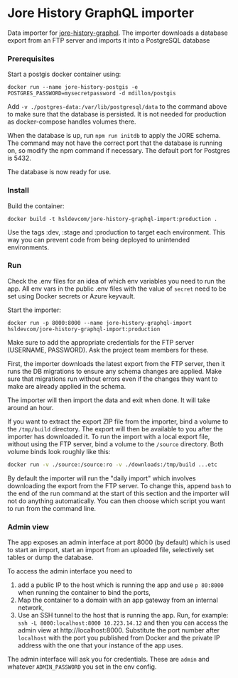 # Jore History GraphQL importer

Data importer for [jore-history-graphql](https://github.com/HSLdevcom/jore-history-graphql). The importer downloads a database export from an FTP server and imports it into a PostgreSQL database

### Prerequisites

Start a postgis docker container using:

```
docker run --name jore-history-postgis -e POSTGRES_PASSWORD=mysecretpassword -d mdillon/postgis
```

Add `-v ./postgres-data:/var/lib/postgresql/data` to the command above to make sure that the database is persisted.
It is not needed for production as docker-compose handles volumes there.

When the database is up, run `npm run initdb` to apply the JORE schema. The command may not have the correct port that the database is running on, so modify the npm command if necessary. The default port for Postgres is 5432.

The database is now ready for use.

### Install

Build the container:

```
docker build -t hsldevcom/jore-history-graphql-import:production .
```

Use the tags :dev, :stage and :production to target each environment. This way you can prevent code from being deployed to unintended environments.

### Run

Check the .env files for an idea of which env variables you need to run the app. All env vars in the public .env files with the value of `secret` need to be set using Docker secrets or Azure keyvault.

Start the importer:

```
docker run -p 8000:8000 --name jore-history-graphql-import hsldevcom/jore-history-graphql-import:production
```

Make sure to add the appropriate credentials for the FTP server (USERNAME, PASSWORD). Ask the project team members for these.

First, the importer downloads the latest export from the FTP server, then it runs the DB migrations to ensure any schema changes are applied. Make sure that migrations run without errors even if the changes they want to make are already applied in the schema.

The importer will then import the data and exit when done. It will take around an hour.

If you want to extract the export ZIP file from the importer, bind a volume to the `/tmp/build` directory. The export will then be available to you after the importer has downloaded it. To run the import with a local export file, without using the FTP server, bind a volume to the `/source` directory. Both volume binds look roughly like this:

```bash
docker run -v ./source:/source:ro -v ./downloads:/tmp/build ...etc
```

By default the importer will run the "daily import" which involves downloading the export from the FTP server. To change this, append `bash` to the end of the run command at the start of this section and the importer will not do anything automatically. You can then choose which script you want to run from the command line.

### Admin view

The app exposes an admin interface at port 8000 (by default) which is used to start an import, start an import from an uploaded file, selectively set tables or dump the database.

To access the admin interface you need to

1. add a public IP to the host which is running the app and use `p 80:8000` when running the container to bind the ports,
2. Map the container to a domain with an app gateway from an internal network,
3. Use an SSH tunnel to the host that is running the app. Run, for example: `ssh -L 8000:localhost:8000 10.223.14.12` and then you can access the admin view at http://localhost:8000. Substitute the port number after `localhost` with the port you published from Docker and the private IP address with the one that your instance of the app uses.

The admin interface will ask you for credentials. These are `admin` and whatever `ADMIN_PASSWORD` you set in the env config.
